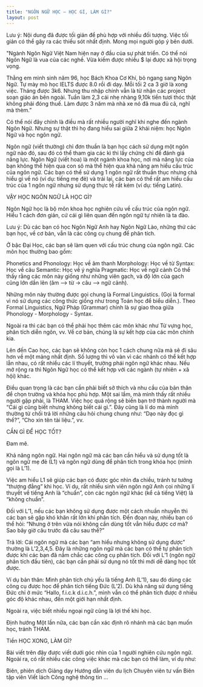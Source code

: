 ```yaml
---
title: "NGÔN NGỮ HỌC – HỌC GÌ, LÀM GÌ?"
layout: post
---
```

Lưu ý: Nội dung đã được tối giản để phù hợp với nhiều đối tượng. Việc tối giản có thể gây ra các thiếu sót nhất định. Mong mọi người góp ý bên dưới.

"Ngành Ngôn Ngữ Việt Nam hiện nay ở đầu của sự phát triển. Có thể nói Ngôn Ngữ là vua của các nghề. Vừa kiếm được nhiều $ lại được xã hội trọng vọng.

Thằng em mình sinh năm 96, học Bách Khoa Cơ Khí, bỏ ngang sang Ngôn Ngữ. Tự mày mò học IELTS được 8.0 rồi đi dạy. Mỗi tối 2 ca 3 giờ là xong việc. Tháng được 3k6. Nhưng thu nhập chính vẫn là từ nhận các project soạn giáo án bên ngoài. Tuần làm 2,3 cái nhẹ nhàng 9,10k tiền tươi thóc thật không phải đóng thuế. Làm được 3 năm mà nhà xe nó đã mua đủ cả, nghĩ mà thèm.”

Có thể nói đây chính là điều mà rất nhiều người nghĩ khi nghe đến ngành Ngôn Ngữ. Nhưng sự thật thì họ đang hiểu sai giữa 2 khái niệm: học Ngôn Ngữ và học ngôn ngữ.

Ngôn ngữ (viết thường) chỉ đơn thuần là bạn học cách sử dụng một ngôn ngữ nào đó, sau đó có thể tham gia các kì thi lấy chứng chỉ để đánh giá năng lực. Ngôn Ngữ (viết hoa) là một ngành khoa học, nơi mà năng lực của bạn không thể hiện qua con sô mà thể hiện qua khả năng am hiểu cấu trúc của ngôn ngữ. Các bạn có thể sử dụng 1 ngôn ngữ rất thuần thục nhưng chả hiểu gì về nó (ví dụ: tiếng mẹ đẻ) và trái lại, các bạn có thể rất am hiểu cấu trúc của 1 ngôn ngữ nhưng sử dụng thực tế rất kém (ví dụ: tiếng Latin).

VẬY HỌC NGÔN NGỮ LÀ HỌC GÌ?

Ngôn Ngữ học là bộ môn khoa học nghiên cứu về cấu trúc của ngôn ngữ. Hiểu 1 cách đơn giản, cứ cái gì liên quan đến ngôn ngữ tự nhiên là ta đào.

Lưu ý: Dù các bạn có học Ngôn Ngữ Anh hay Ngôn Ngữ Lào, những thứ các bạn học, về cơ bản, vẫn là các công cụ chung để phân tích.

Ở bậc Đại Học, các bạn sẽ làm quen với cấu trúc chung của ngôn ngữ. Các môn học thường bao gồm:

Phonetics and Phonology: Học về âm thanh
Morphology: Học về từ
Syntax: Học về câu
Semantic: Học về ý nghĩa
Pragmatic: Học về ngữ cảnh
Có thể thấy rằng các môn này giống như những viên gạch, và độ lớn của gạch cũng lớn dần lên (âm –> từ -> câu –> ngữ cảnh).

Những môn này thường được gọi chung là Formal Linguistics. (Gọi là formal vì nó sử dụng các công thức giống như trong Toán học để biểu diễn.). Theo Formal Linguistics, Ngữ Pháp (Grammar) chính là sự giao thoa giữa Phonology - Morphology - Syntax.

Ngoài ra thì các bạn có thể phải học thêm các môn khác như Từ vựng học, phân tích diễn ngôn, vv. Về cơ bản, chúng là sự kết hợp của các môn chính kia.

Lên đến Cao học, các bạn sẽ không còn học 1 cách chung nữa mà sẽ đi sâu hơn về một mảng nhất định. Số lượng thì vô vàn vì các nhánh có thể kết hợp lẫn nhau, có rất nhiều các lí thuyết, trường phái ngôn ngữ khác nhau. Nếu mở rộng ra thì Ngôn Ngữ học có thể kết hợp với các ngành (tự nhiên + xã hội) khác. 

Điều quan trọng là các bạn cần phải biết sở thích và nhu cầu của bản thân để chọn trường và khóa học phù hợp. Một sai lầm, mà mình thấy rất nhiều người gặp phải, là THAM. Việc học quá rộng sẽ biến bạn trở thành người mà “Cái gì cũng biết nhưng không biết cái gì.”. Đây cũng là lí do mà mình thường từ chối trả lời những câu hỏi chung chung như: “Dạo này đọc gì thế?”, “Cho xin tên tài liệu.”, vv.

CẦN GÌ ĐỂ HỌC TỐT?

Đam mê.

Khả năng ngôn ngữ.
Hai ngôn ngữ mà các bạn cần hiểu và sử dụng tốt là ngôn ngữ mẹ đẻ (L1) và ngôn ngữ dùng để phân tích trong khóa học (mình gọi là L’1).

Việc am hiểu L1 sẽ giúp các bạn có được góc nhìn đa chiều, tránh tư tưởng “thượng đẳng” khi học. Ví dụ, rất nhiều sinh viên ngôn ngữ Anh coi những lí thuyết về tiếng Anh là “chuẩn”, còn các ngôn ngữ khác (kể cả tiếng Việt) là “không chuẩn”.

Đối với L’1, nếu các bạn không sử dụng được một cách nhuần nhuyễn thì các bạn sẽ gặp khó khăn rất lớn khi phân tích. Đến đoạn này, nhiều bạn có thể hỏi: “Nhưng ở trên vừa nói không cần dùng tốt vẫn hiểu được cơ mà? Sao bây giờ câu trước đá câu sau thế?”

Trả lời: 
Cái ngôn ngữ mà các bạn “am hiểu nhưng không sử dụng được” thường là L’2,3,4,5. Đây là những ngôn ngữ mà các bạn có thể tự phân tích được khi các bạn đã nắm chắc các công cụ phân tích. Đối với L’1 (ngôn ngữ phân tích đầu tiên), các bạn cần phải sử dụng nó tốt thì mới dễ dàng học tốt được.

Ví dụ bản thân:
Mình phân tích chủ yếu là tiếng Anh (L’1), sau đó dùng các công cụ được học để phân tích tiếng Đức (L’2). Dù khả năng sử dụng tiếng Đức chỉ ở mức “Hallo, f.i.c.k d.i.c.h.”, mình vẫn có thể phân tích được ở nhiều góc độ khác nhau, đến một giới hạn nhất định.

Ngoài ra, việc biết nhiều ngoại ngữ cũng là lợi thế khi học.

 Định hướng
Một lần nữa, các bạn cần xác định rõ nhánh mà các bạn muốn học, tránh THAM.

Tiền
HỌC XONG, LÀM GÌ?

Bài viết trên đây được viết dưới góc nhìn của 1 người nghiên cứu ngôn ngữ. Ngoài ra, có rất nhiều các công việc khác mà các bạn có thể làm, ví dụ như:

Biên, phiên dịch
Giảng dạy
Hướng dẫn viên du lịch
Chuyên viên tư vấn
Biên tập viên
Viết lách
Công nghệ thông tin
…
